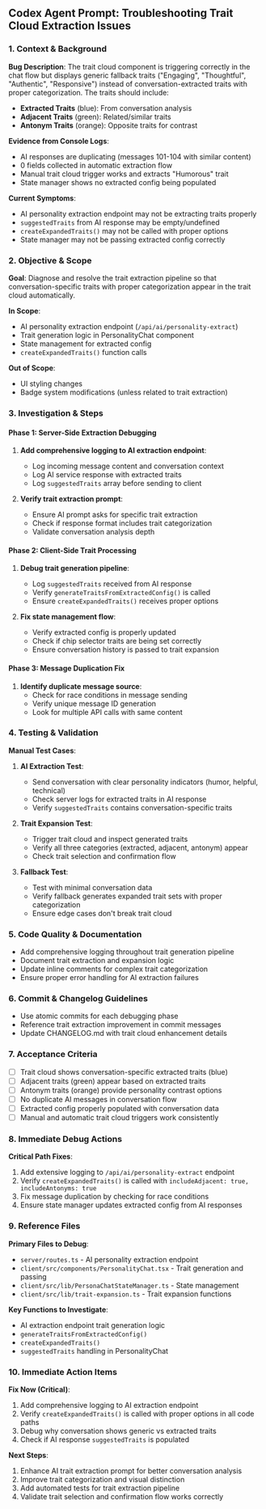 
## Codex Agent Prompt: Troubleshooting Trait Cloud Extraction Issues

### 1. Context & Background

**Bug Description**: The trait cloud component is triggering correctly in the chat flow but displays generic fallback traits ("Engaging", "Thoughtful", "Authentic", "Responsive") instead of conversation-extracted traits with proper categorization. The traits should include:
- **Extracted Traits** (blue): From conversation analysis 
- **Adjacent Traits** (green): Related/similar traits
- **Antonym Traits** (orange): Opposite traits for contrast

**Evidence from Console Logs**:
- AI responses are duplicating (messages 101-104 with similar content)
- 0 fields collected in automatic extraction flow
- Manual trait cloud trigger works and extracts "Humorous" trait
- State manager shows no extracted config being populated

**Current Symptoms**:
- AI personality extraction endpoint may not be extracting traits properly
- `suggestedTraits` from AI response may be empty/undefined
- `createExpandedTraits()` may not be called with proper options
- State manager may not be passing extracted config correctly

### 2. Objective & Scope

**Goal**: Diagnose and resolve the trait extraction pipeline so that conversation-specific traits with proper categorization appear in the trait cloud automatically.

**In Scope**: 
- AI personality extraction endpoint (`/api/ai/personality-extract`)
- Trait generation logic in PersonalityChat component
- State management for extracted config
- `createExpandedTraits()` function calls

**Out of Scope**: 
- UI styling changes
- Badge system modifications (unless related to trait extraction)

### 3. Investigation & Steps

#### Phase 1: Server-Side Extraction Debugging
1. **Add comprehensive logging to AI extraction endpoint**:
   - Log incoming message content and conversation context
   - Log AI service response with extracted traits
   - Log `suggestedTraits` array before sending to client

2. **Verify trait extraction prompt**:
   - Ensure AI prompt asks for specific trait extraction
   - Check if response format includes trait categorization
   - Validate conversation analysis depth

#### Phase 2: Client-Side Trait Processing
1. **Debug trait generation pipeline**:
   - Log `suggestedTraits` received from AI response
   - Verify `generateTraitsFromExtractedConfig()` is called
   - Ensure `createExpandedTraits()` receives proper options

2. **Fix state management flow**:
   - Verify extracted config is properly updated
   - Check if chip selector traits are being set correctly
   - Ensure conversation history is passed to trait expansion

#### Phase 3: Message Duplication Fix
1. **Identify duplicate message source**:
   - Check for race conditions in message sending
   - Verify unique message ID generation
   - Look for multiple API calls with same content

### 4. Testing & Validation

**Manual Test Cases**:
1. **AI Extraction Test**:
   - Send conversation with clear personality indicators (humor, helpful, technical)
   - Check server logs for extracted traits in AI response
   - Verify `suggestedTraits` contains conversation-specific traits

2. **Trait Expansion Test**:
   - Trigger trait cloud and inspect generated traits
   - Verify all three categories (extracted, adjacent, antonym) appear
   - Check trait selection and confirmation flow

3. **Fallback Test**:
   - Test with minimal conversation data
   - Verify fallback generates expanded trait sets with proper categorization
   - Ensure edge cases don't break trait cloud

### 5. Code Quality & Documentation

- Add comprehensive logging throughout trait generation pipeline
- Document trait extraction and expansion logic
- Update inline comments for complex trait categorization
- Ensure proper error handling for AI extraction failures

### 6. Commit & Changelog Guidelines

- Use atomic commits for each debugging phase
- Reference trait extraction improvement in commit messages
- Update CHANGELOG.md with trait cloud enhancement details

### 7. Acceptance Criteria

- [ ] Trait cloud shows conversation-specific extracted traits (blue)
- [ ] Adjacent traits (green) appear based on extracted traits
- [ ] Antonym traits (orange) provide personality contrast options
- [ ] No duplicate AI messages in conversation flow
- [ ] Extracted config properly populated with conversation data
- [ ] Manual and automatic trait cloud triggers work consistently

### 8. Immediate Debug Actions

**Critical Path Fixes**:
1. Add extensive logging to `/api/ai/personality-extract` endpoint
2. Verify `createExpandedTraits()` is called with `includeAdjacent: true, includeAntonyms: true`
3. Fix message duplication by checking for race conditions
4. Ensure state manager updates extracted config from AI responses

### 9. Reference Files

**Primary Files to Debug**:
- `server/routes.ts` - AI personality extraction endpoint
- `client/src/components/PersonalityChat.tsx` - Trait generation and passing
- `client/src/lib/PersonaChatStateManager.ts` - State management
- `client/src/lib/trait-expansion.ts` - Trait expansion functions

**Key Functions to Investigate**:
- AI extraction endpoint trait generation logic
- `generateTraitsFromExtractedConfig()`
- `createExpandedTraits()`
- `suggestedTraits` handling in PersonalityChat

### 10. Immediate Action Items

**Fix Now (Critical)**:
1. Add comprehensive logging to AI extraction endpoint
2. Verify `createExpandedTraits()` is called with proper options in all code paths
3. Debug why conversation shows generic vs extracted traits
4. Check if AI response `suggestedTraits` is populated

**Next Steps**:
1. Enhance AI trait extraction prompt for better conversation analysis
2. Improve trait categorization and visual distinction
3. Add automated tests for trait extraction pipeline
4. Validate trait selection and confirmation flow works correctly
